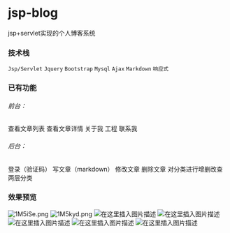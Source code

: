 # jsp-blog
jsp+servlet实现的个人博客系统

### 技术栈
`Jsp/Servlet` `Jquery`  `Bootstrap` `Mysql` `Ajax`  `Markdown`  `响应式`

### 已有功能
###### 前台：
查看文章列表
查看文章详情
关于我
工程
联系我

###### 后台：
登录（验证码）
写文章（markdown）
修改文章
删除文章
对分类进行增删改查
两层分类

### 效果预览
![1M5iSe.png](https://s2.ax1x.com/2020/01/29/1M5iSe.png)
![1M5kyd.png](https://s2.ax1x.com/2020/01/29/1M5kyd.png)
![在这里插入图片描述](https://img-blog.csdnimg.cn/20190217160424661.png?x-oss-process=image/watermark,type_ZmFuZ3poZW5naGVpdGk,shadow_10,text_aHR0cHM6Ly9ibG9nLmNzZG4ubmV0L3FxXzM0ODM4NjQz,size_16,color_FFFFFF,t_70)
![在这里插入图片描述](https://img-blog.csdnimg.cn/20190217160139948.png?x-oss-process=image/watermark,type_ZmFuZ3poZW5naGVpdGk,shadow_10,text_aHR0cHM6Ly9ibG9nLmNzZG4ubmV0L3FxXzM0ODM4NjQz,size_16,color_FFFFFF,t_70)
![在这里插入图片描述](https://img-blog.csdnimg.cn/20190217160153541.png?x-oss-process=image/watermark,type_ZmFuZ3poZW5naGVpdGk,shadow_10,text_aHR0cHM6Ly9ibG9nLmNzZG4ubmV0L3FxXzM0ODM4NjQz,size_16,color_FFFFFF,t_70)
![在这里插入图片描述](https://img-blog.csdnimg.cn/20190217160204785.png?x-oss-process=image/watermark,type_ZmFuZ3poZW5naGVpdGk,shadow_10,text_aHR0cHM6Ly9ibG9nLmNzZG4ubmV0L3FxXzM0ODM4NjQz,size_16,color_FFFFFF,t_70)
![在这里插入图片描述](https://img-blog.csdnimg.cn/20190217160213627.png?x-oss-process=image/watermark,type_ZmFuZ3poZW5naGVpdGk,shadow_10,text_aHR0cHM6Ly9ibG9nLmNzZG4ubmV0L3FxXzM0ODM4NjQz,size_16,color_FFFFFF,t_70)


